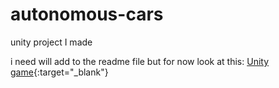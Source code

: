 # autonomous-cars
unity project I made

i need will add to the readme file but for now look at this:
[Unity game](https://avsha172.github.io/autonomous-cars/){:target="_blank"}  

